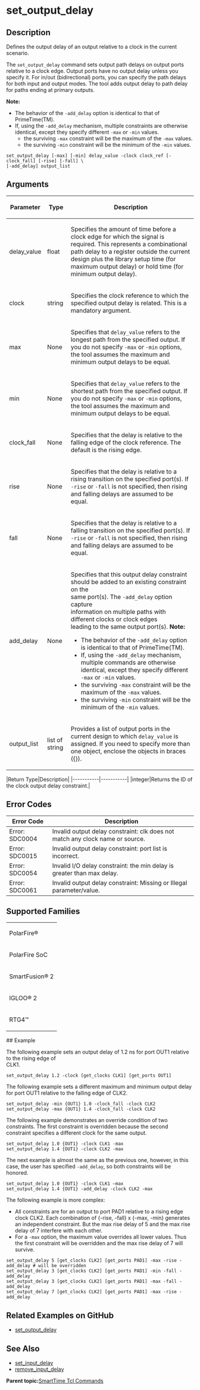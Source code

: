 # set\_output\_delay

## Description

Defines the output delay of an output relative to a clock in the current scenario.

The `set_output_delay` command sets output path delays on output ports relative to a clock edge. Output ports have no output delay unless you specify it. For in/out \(bidirectional\) ports, you can specify the path delays for both input and output modes. The tool adds output delay to path delay for paths ending at primary outputs.

**Note:**

-   The behavior of the `-add_delay` option is identical to that of PrimeTime\(TM\).
-   If, using the `-add_delay` mechanism, multiple constraints are otherwise identical, except they specify different `-max` or `-min` values.
    -   the surviving `-max` constraint will be the maximum of the `-max` values.
    -   the surviving `-min` constraint will be the minimum of the `-min` values.

```
set_output_delay [-max] [-min] delay_value -clock clock_ref [-clock_fall] [-rise] [-fall] \
[-add_delay] output_list
```

## Arguments

<table id="GUID-0E0E335E-A2AE-4C67-927C-9EE8208ED5FA"><thead><tr><th>

Parameter

</th><th>

Type

</th><th>

Description

</th></tr></thead><tbody><tr><td>

delay\_value

</td><td>

float

</td><td>

Specifies the amount of time before a clock edge for which the signal is required. This represents a combinational path delay to a register outside the current design plus the library setup time \(for maximum output delay\) or hold time \(for minimum output delay\).

</td></tr><tr><td>

clock

</td><td>

string

</td><td>

Specifies the clock reference to which the specified output delay is related. This is a mandatory argument.

</td></tr><tr><td>

max

</td><td>

None

</td><td>

Specifies that `delay_value` refers to the longest path from the specified output. If you do not specify `-max` or `-min` options, the tool assumes the maximum and minimum output delays to be equal.

</td></tr><tr><td>

min

</td><td>

None

</td><td>

Specifies that `delay_value` refers to the shortest path from the specified output. If you do not specify `-max` or `-min` options, the tool assumes the maximum and minimum output delays to be equal.

</td></tr><tr><td>

clock\_fall

</td><td>

None

</td><td>

Specifies that the delay is relative to the falling edge of the clock reference. The default is the rising edge.

</td></tr><tr><td>

rise

</td><td>

None

</td><td>

Specifies that the delay is relative to a rising transition on the specified port\(s\). If `-rise` or `-fall` is not specified, then rising and falling delays are assumed to be equal.

</td></tr><tr><td>

fall

</td><td>

None

</td><td>

Specifies that the delay is relative to a falling transition on the specified port\(s\). If `-rise` or `-fall` is not specified, then rising and falling delays are assumed to be equal.

</td></tr><tr><td>

add\_delay

</td><td>

None

</td><td>

Specifies that this output delay constraint should be added to an existing constraint on the<br /> same port\(s\). The `-add_delay` option capture<br /> information on multiple paths with different clocks or clock edges<br /> leading to the same output port\(s\). **Note:**

-   The behavior of the `-add_delay` option is identical to that of PrimeTime\(TM\).
-   If, using the `-add_delay` mechanism, multiple commands are otherwise identical, except they specify different `-max` or `-min` values.
-   the surviving `-max` constraint will be the maximum of the `-max` values.
-   the surviving `-min` constraint will be the minimum of the `-min` values.

</td></tr><tr><td>

output\_list

</td><td>

list of string

</td><td>

Provides a list of output ports in the current design to which `delay_value` is assigned. If you need to specify more than one object, enclose the objects in braces \(\{\}\).

</td></tr></tbody>
</table>|Return Type|Description|
|-----------|-----------|
|integer|Returns the ID of the clock output delay constraint.|

## Error Codes

|Error Code|Description|
|----------|-----------|
|Error: SDC0004|Invalid output delay constraint: clk does not match any clock name or source.|
|Error: SDC0015|Invalid output delay constraint: port list is incorrect.|
|Error: SDC0054|Invalid I/O delay constraint: the min delay is greater than max delay.|
|Error: SDC0061|Invalid output delay constraint: Missing or Illegal parameter/value.|

## Supported Families

<table id="GUID-56F9E300-6CAB-48D0-9D92-B4EC8F62D904"><tbody><tr><td>

PolarFire®

</td></tr><tr><td>

PolarFire SoC

</td></tr><tr><td>

SmartFusion® 2

</td></tr><tr><td>

IGLOO® 2

</td></tr><tr><td>

RTG4™

</td></tr></tbody>
</table>## Example

The following example sets an output delay of 1.2 ns for port OUT1 relative to the rising edge of<br /> CLK1.

```
set_output_delay 1.2 -clock [get_clocks CLK1] [get_ports OUT1]
```

The following example sets a different maximum and minimum output delay for port OUT1 relative to the falling edge of CLK2.

```
set_output_delay -min {OUT1} 1.0 -clock_fall -clock CLK2
set_output_delay -max {OUT1} 1.4 -clock_fall -clock CLK2
```

The following example demonstrates an override condition of two constraints. The first constraint is overridden because the second constraint specifies a different clock for the same output.

```
set_output_delay 1.0 {OUT1} -clock CLK1 -max
set_output_delay 1.4 {OUT1} -clock CLK2 -max
```

The next example is almost the same as the previous one, however, in this case, the user has specified `-add_delay`, so both constraints will be honored.

```
set_output_delay 1.0 {OUT1} -clock CLK1 –max
set_output_delay 1.4 {OUT1} -add_delay -clock CLK2 -max
```

The following example is more complex:

-   All constraints are for an output to port PAD1 relative to a rising edge clock CLK2. Each combination of \{-rise, -fall\} x \{-max, -min\} generates an independent constraint. But the max rise delay of 5 and the max rise delay of 7 interfere with each other.
-   For a `-max` option, the maximum value overrides all lower values. Thus the first constraint will be overridden and the max rise delay of 7 will survive.

```
set_output_delay 5 [get_clocks CLK2] [get_ports PAD1] -max -rise -add_delay # will be overridden
set_output_delay 3 [get_clocks CLK2] [get_ports PAD1] -min -fall -add_delay
set_output_delay 3 [get_clocks CLK2] [get_ports PAD1] -max -fall -add_delay
set_output_delay 7 [get_clocks CLK2] [get_ports PAD1] -max -rise -add_delay
```

## Related Examples on GitHub

-   [set\_output\_delay](https://github.com/MicrochipTech/Libero-SoC-Design-Suite-Tcl-Examples/tree/basic_tcl_examples/SmartTime/set_output_delay)

## See Also

-   [set\_input\_delay](GUID-12FAC9A3-79DE-4CC8-8B3C-132B48D04A77.md)
-   [remove\_input\_delay](GUID-1408ED8A-4B4C-43EC-A130-1E3132FC03A3.md)

**Parent topic:**[SmartTime Tcl Commands](GUID-96623DD0-9D90-4AFA-90C3-B2BAEEE15670.md)

